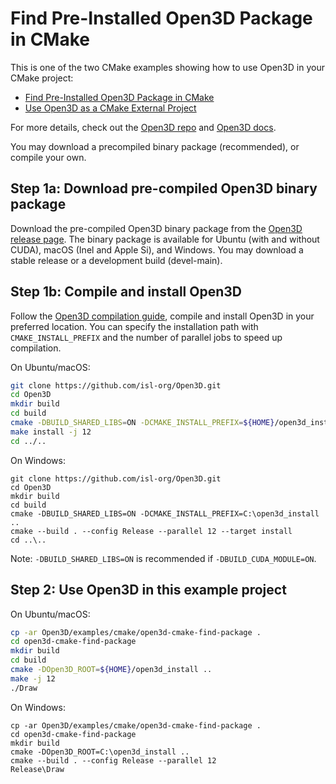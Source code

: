 # Find Pre-Installed Open3D Package in CMake

This is one of the two CMake examples showing how to use Open3D in your CMake
project:

-   [Find Pre-Installed Open3D Package in CMake](../open3d-cmake-find-package)
-   [Use Open3D as a CMake External Project](../open3d-cmake-external-project)

For more details, check out the [Open3D repo](https://github.com/isl-org/Open3D) and
[Open3D docs](http://www.open3d.org/docs/release/cpp_project.html).

You may download a precompiled binary package (recommended), or compile your
own.

## Step 1a: Download pre-compiled Open3D binary package

Download the pre-compiled Open3D binary package from the [Open3D release page](https://github.com/isl-org/Open3D/releases). The binary package is available for Ubuntu (with and without CUDA), macOS (Inel and Apple Si), and Windows. You may download a stable release or a development build (devel-main).

## Step 1b: Compile and install Open3D

Follow the [Open3D compilation guide](http://www.open3d.org/docs/release/compilation.html),
compile and install Open3D in your preferred location. You can specify the
installation path with `CMAKE_INSTALL_PREFIX` and the number of parallel jobs
to speed up compilation.

On Ubuntu/macOS:

```bash
git clone https://github.com/isl-org/Open3D.git
cd Open3D
mkdir build
cd build
cmake -DBUILD_SHARED_LIBS=ON -DCMAKE_INSTALL_PREFIX=${HOME}/open3d_install ..
make install -j 12
cd ../..
```

On Windows:

```batch
git clone https://github.com/isl-org/Open3D.git
cd Open3D
mkdir build
cd build
cmake -DBUILD_SHARED_LIBS=ON -DCMAKE_INSTALL_PREFIX=C:\open3d_install ..
cmake --build . --config Release --parallel 12 --target install
cd ..\..
```

Note: `-DBUILD_SHARED_LIBS=ON` is recommended if `-DBUILD_CUDA_MODULE=ON`.

## Step 2: Use Open3D in this example project

On Ubuntu/macOS:

```bash
cp -ar Open3D/examples/cmake/open3d-cmake-find-package .
cd open3d-cmake-find-package
mkdir build
cd build
cmake -DOpen3D_ROOT=${HOME}/open3d_install ..
make -j 12
./Draw
```

On Windows:

```batch
cp -ar Open3D/examples/cmake/open3d-cmake-find-package .
cd open3d-cmake-find-package
mkdir build
cmake -DOpen3D_ROOT=C:\open3d_install ..
cmake --build . --config Release --parallel 12
Release\Draw
```
